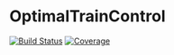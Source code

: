# OptimalTrainControl

[![Build Status](https://github.com/vtfanta/OptimalTrainControl.jl/actions/workflows/CI.yml/badge.svg?branch=master)](https://github.com/vtfanta/OptimalTrainControl.jl/actions/workflows/CI.yml?query=branch%3Amaster)
[![Coverage](https://codecov.io/gh/vtfanta/OptimalTrainControl.jl/branch/master/graph/badge.svg)](https://codecov.io/gh/vtfanta/OptimalTrainControl.jl)
